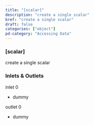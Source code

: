 ```yaml
---
title: "[scalar]"
description: "create a single scalar"
bref: "create a single scalar"
draft: false
categories: ["object"]
pd-category: "Accessing Data"
---
```


### [scalar]

create a single scalar

### Inlets & Outlets

inlet 0

 - dummy

outlet 0

 - dummy
 
